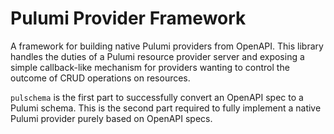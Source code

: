 # Pulumi Provider Framework

A framework for building native Pulumi providers from OpenAPI. This library handles the duties of a Pulumi resource provider server and exposing a simple callback-like mechanism for providers wanting to control the outcome of CRUD operations on resources.

`pulschema` is the first part to successfully convert an OpenAPI spec to a Pulumi schema. This is the second part required to fully implement a native Pulumi provider purely based on OpenAPI specs.
